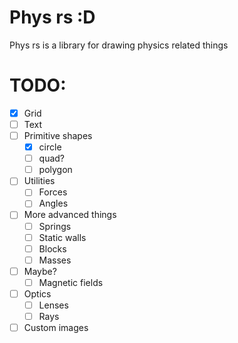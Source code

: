 # Phys rs :D

Phys rs is a library for drawing physics related things

# TODO:

-   [x] Grid
-   [ ] Text
-   [ ] Primitive shapes
    -   [x] circle
    -   [ ] quad?
    -   [ ] polygon
-   [ ] Utilities
    -   [ ] Forces
    -   [ ] Angles
-   [ ] More advanced things
    -   [ ] Springs
    -   [ ] Static walls
    -   [ ] Blocks
    -   [ ] Masses
-   [ ] Maybe?
    -   [ ] Magnetic fields
-   [ ] Optics
    -   [ ] Lenses
    -   [ ] Rays
-   [ ] Custom images

